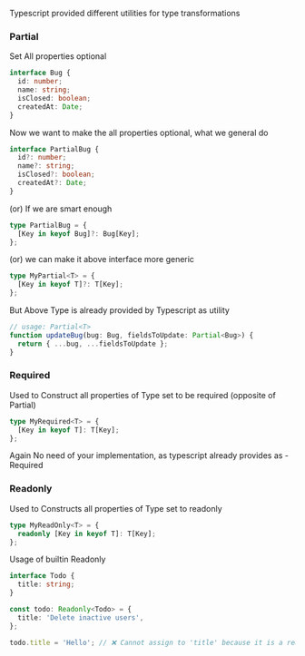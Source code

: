 Typescript provided different utilities for type transformations

### Partial<Type>

Set All properties optional

```ts
interface Bug {
  id: number;
  name: string;
  isClosed: boolean;
  createdAt: Date;
}
```

Now we want to make the all properties optional, what we general do

```ts
interface PartialBug {
  id?: number;
  name?: string;
  isClosed?: boolean;
  createdAt?: Date;
}
```

(or) If we are smart enough

```ts
type PartialBug = {
  [Key in keyof Bug]?: Bug[Key];
};
```

(or) we can make it above interface more generic

```ts
type MyPartial<T> = {
  [Key in keyof T]?: T[Key];
};
```

But Above Type is already provided by Typescript as utility

```ts
// usage: Partial<T>
function updateBug(bug: Bug, fieldsToUpdate: Partial<Bug>) {
  return { ...bug, ...fieldsToUpdate };
}
```

### Required<Type>

Used to Construct all properties of Type set to be required (opposite of Partial)

```ts
type MyRequired<T> = {
  [Key in keyof T]: T[Key];
};
```

Again No need of your implementation, as typescript already provides as - Required<T>

### Readonly<Type>

Used to Constructs all properties of Type set to readonly

```ts
type MyReadOnly<T> = {
  readonly [Key in keyof T]: T[Key];
};
```

Usage of builtin Readonly<T>

```ts
interface Todo {
  title: string;
}

const todo: Readonly<Todo> = {
  title: 'Delete inactive users',
};

todo.title = 'Hello'; // ❌ Cannot assign to 'title' because it is a read-only property.
```
